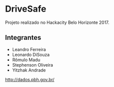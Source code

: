 # DriveSafe

Projeto realizado no Hackacity Belo Horizonte 2017.

## Integrantes

- Leandro Ferreira
- Leonardo DiSouza
- Rômulo Madu
- Stephenson Oliveira
- Yitzhak Andrade


http://dados.pbh.gov.br/
